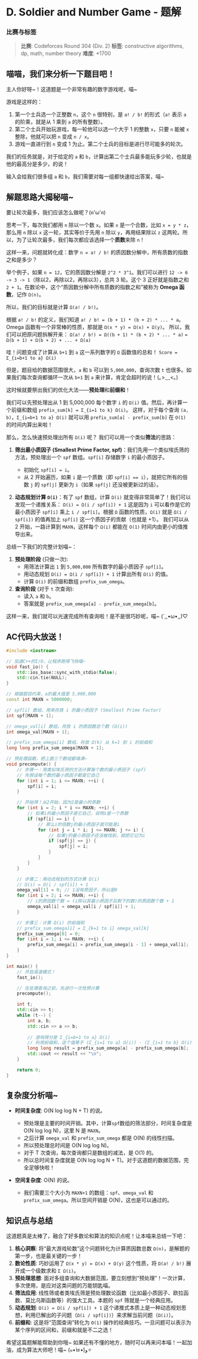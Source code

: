 # D. Soldier and Number Game - 题解

### 比赛与标签
> **比赛**: Codeforces Round 304 (Div. 2)
> **标签**: constructive algorithms, dp, math, number theory
> **难度**: *1700

## 喵喵，我们来分析一下题目吧！
主人你好呀~！这道题是一个非常有趣的数字游戏呢，喵~

游戏是这样的：
1.  第一个士兵选一个正整数 `n`，这个 `n` 很特别，是 `a! / b!` 的形式（`a!` 表示 `a` 的阶乘，就是从 1 乘到 `a` 的所有整数）。
2.  第二个士兵开始玩游戏，每一轮他可以选一个大于 1 的整数 `x`，只要 `n` 能被 `x` 整除，他就可以把 `n` 变成 `n / x`。
3.  游戏一直进行到 `n` 变成 1 为止。第二个士兵的目标是进行尽可能多的轮次。

我们的任务就是，对于给定的 `a` 和 `b`，计算出第二个士兵最多能玩多少轮，也就是他的最高分是多少，的说！

输入会给我们很多组 `a` 和 `b`，我们需要对每一组都快速给出答案，喵~

## 解题思路大揭秘喵~
要让轮次最多，我们应该怎么做呢？(ฅ'ω'ฅ)

思考一下，每次我们都用 `n` 除以一个数 `x`。如果 `x` 是一个合数，比如 `x = y * z`，那么用 `n` 除以 `x` 这一轮，其实等价于先用 `n` 除以 `y`，再用结果除以 `z` 这两轮。所以，为了让轮次最多，我们每次都应该选择一个**质数**来除 `n`！

这样一来，问题就转化成：数字 `n = a! / b!` 的质因数分解中，所有质数的指数之和是多少？

举个例子，如果 `n = 12`，它的质因数分解是 `2^2 * 3^1`。我们可以进行 `12 -> 6 -> 3 -> 1`（除以2，再除以2，再除以3），总共 3 轮。这个 3 正好就是指数之和 `2 + 1`。在数论中，这个“质因数分解中所有质数的指数之和”被称为 **Omega 函数**，记作 `Ω(n)`。

所以，我们的目标就是计算 `Ω(a! / b!)`。

根据 `a! / b!` 的定义，我们知道 `a! / b! = (b + 1) * (b + 2) * ... * a`。
Omega 函数有一个非常棒的性质，那就是 `Ω(x * y) = Ω(x) + Ω(y)`。
所以，我们可以把原问题拆解开来：
`Ω(a! / b!) = Ω((b + 1) * (b + 2) * ... * a)`
`= Ω(b + 1) + Ω(b + 2) + ... + Ω(a)`

哇！问题变成了计算从 `b+1` 到 `a` 这一系列数字的 `Ω` 函数值的总和！
`Score = Σ_{i=b+1 to a} Ω(i)`

但是，题目给的数据范围很大，`a` 和 `b` 可以到 `5,000,000`，查询次数 `t` 也很多。如果我们每次查询都循环一次从 `b+1` 到 `a` 来计算，肯定会超时的说！(｡>﹏<｡)

这时候就要祭出我们的优化大法——**预处理**和**前缀和**！

我们可以先预处理出从 1 到 5,000,000 每个数字 `i` 的 `Ω(i)` 值。然后，再计算一个前缀和数组 `prefix_sum[k] = Σ_{i=1 to k} Ω(i)`。
这样，对于每个查询 `(a, b)`，`Σ_{i=b+1 to a} Ω(i)` 就可以用 `prefix_sum[a] - prefix_sum[b]` 在 `O(1)` 的时间内算出来啦！

那么，怎么快速预处理出所有 `Ω(i)` 呢？
我们可以用一个类似**筛法**的思路：

1.  **筛出最小质因子 (Smallest Prime Factor, spf)**：我们先用一个类似埃氏筛的方法，预处理出一个 `spf` 数组。`spf[i]` 存储数字 `i` 的最小质因子。
    -   初始化 `spf[i] = i`。
    -   从 2 开始遍历，如果 `i` 是一个质数（即 `spf[i] == i`），就把它所有的倍数 `j` 的 `spf[j]` 更新为 `i`（如果 `spf[j]` 还没被更新过的话）。

2.  **动态规划计算 `Ω(i)`**：有了 `spf` 数组，计算 `Ω(i)` 就变得非常简单了！我们可以发现一个递推关系：
    `Ω(i) = Ω(i / spf[i]) + 1`
    这是因为 `i` 可以看作是它的最小质因子 `spf[i]` 乘上 `i / spf[i]`。根据 `Ω` 函数的性质，`Ω(i)` 就是 `Ω(i / spf[i])` 的值再加上 `spf[i]` 这一个质因子的贡献（也就是 +1）。
    我们可以从 2 开始，一路计算到 `MAXN`，这样每个 `Ω(i)` 都能在 `O(1)` 时间内由更小的值推导出来。

总结一下我们的完整计划喵~：
1.  **预处理阶段** (只做一次):
    -   用筛法计算出 `1` 到 `5,000,000` 所有数字的最小质因子 `spf[i]`。
    -   用动态规划 `Ω(i) = Ω(i / spf[i]) + 1` 计算出所有 `Ω(i)` 的值。
    -   计算 `Ω(i)` 的前缀和数组 `prefix_sum_omega`。
2.  **查询阶段** (对于 `t` 次查询):
    -   读入 `a` 和 `b`。
    -   答案就是 `prefix_sum_omega[a] - prefix_sum_omega[b]`。

这样一来，我们就可以光速完成所有查询啦！是不是很巧妙呢，喵~ (´,,•ω•,,)♡

## AC代码大放送！
```cpp
#include <iostream>

// 加速C++的I/O，让程序跑得飞快喵~
void fast_io() {
    std::ios_base::sync_with_stdio(false);
    std::cin.tie(NULL);
}

// 根据题目约束，a的最大值是 5,000,000
const int MAXN = 5000000;

// spf[i] 数组，用来存放 i 的最小质因子 (Smallest Prime Factor)
int spf[MAXN + 1];

// omega_val[i] 数组，存放 i 的质因数总个数 (Ω(i))
int omega_val[MAXN + 1];

// prefix_sum_omega[i] 数组，存放 Ω(k) 从 k=1 到 i 的前缀和
long long prefix_sum_omega[MAXN + 1];

// 预处理函数，把上面三个数组都填满~
void precompute() {
    // 步骤一：用类似埃氏筛的方法计算每个数的最小质因子 (spf)
    // 先假设每个数的最小质因子都是它自己
    for (int i = 1; i <= MAXN; ++i) {
        spf[i] = i;
    }

    // 开始筛！从2开始，因为2是最小的质数
    for (int i = 2; i * i <= MAXN; ++i) {
        // 如果i的最小质因子是它自己，说明i是一个质数
        if (spf[i] == i) {
            // 那么i的倍数j的最小质因子就可能是i
            for (int j = i * i; j <= MAXN; j += i) {
                // 如果j的最小质因子还没被找到，就把它记为i
                if (spf[j] == j) {
                    spf[j] = i;
                }
            }
        }
    }

    // 步骤二：用动态规划的方式计算 Ω(i)
    // Ω(i) = Ω(i / spf[i]) + 1
    omega_val[1] = 0; // 1没有质因子，所以是0
    for (int i = 2; i <= MAXN; ++i) {
        // i的质因数个数 = (i除以其最小质因子后剩下的数)的质因数个数 + 1
        omega_val[i] = omega_val[i / spf[i]] + 1;
    }

    // 步骤三：计算 Ω(i) 的前缀和
    // prefix_sum_omega[i] = Σ_{k=1 to i} omega_val[k]
    prefix_sum_omega[0] = 0;
    for (int i = 1; i <= MAXN; ++i) {
        prefix_sum_omega[i] = prefix_sum_omega[i - 1] + omega_val[i];
    }
}

int main() {
    // 开启高速模式！
    fast_io();

    // 在处理查询之前，先进行一次性预计算
    precompute();

    int t;
    std::cin >> t;
    while (t--) {
        int a, b;
        std::cin >> a >> b;
        
        // 游戏得分是 Σ_{i=b+1 to a} Ω(i)
        // 利用前缀和，这个值等于 (Σ_{i=1 to a} Ω(i)) - (Σ_{i=1 to b} Ω(i))
        long long result = prefix_sum_omega[a] - prefix_sum_omega[b];
        std::cout << result << "\n";
    }

    return 0;
}
```

## 复杂度分析喵~
- **时间复杂度**: O(N log log N + T) 的说。
  - 预处理是主要的时间开销。其中，计算`spf`数组的筛法部分，时间复杂度是 O(N log log N)，这里 N 是 `MAXN`。
  - 之后计算 `omega_val` 和 `prefix_sum_omega` 都是 O(N) 的线性扫描。
  - 所以预处理总时间是 O(N log log N)。
  - 对于 T 次查询，每次查询都只是数组的减法，是 O(1) 的。
  - 所以总时间复杂度就是 O(N log log N + T)。对于这道题的数据范围，完全足够快啦！

- **空间复杂度**: O(N) 的说。
  - 我们需要三个大小为 `MAXN+1` 的数组：`spf`、`omega_val` 和 `prefix_sum_omega`。所以空间开销是 O(N)，这也是可以通过的。

## 知识点与总结
这道题真是太棒了，融合了好多数论和算法的知识点呢！让本喵来总结一下吧：

1.  **核心洞察**: 将“最大游戏轮数”这个问题转化为计算质因数总数 `Ω(n)`，是解题的第一步，也是最关键的一步！
2.  **数论性质**: 巧妙运用了 `Ω(x * y) = Ω(x) + Ω(y)` 这个性质，将 `Ω(a! / b!)` 展开成一个级数求和 `Σ Ω(i)`。
3.  **预处理思想**: 面对多组查询和大数据范围，要立刻想到“预处理”！一次计算，多次使用，是应对这类问题的万能钥匙喵。
4.  **筛法应用**: 线性筛或者类埃氏筛是预处理数论函数（比如最小质因子、欧拉函数、莫比乌斯函数等）的强大工具。本题的 `spf` 筛就是一个经典应用。
5.  **动态规划**: `Ω(i) = Ω(i / spf[i]) + 1` 这个递推式本质上是一种动态规划思想，利用已解出的子问题（`Ω(i / spf[i])`）来求解当前问题（`Ω(i)`）。
6.  **前缀和**: 这是将“范围查询”转化为 `O(1)` 操作的经典技巧。一旦问题可以表示为某个序列的区间和，前缀和就是不二之选！

希望这篇题解能帮助到你哦~ 如果还有不懂的地方，随时可以再来问本喵！一起加油，成为算法大师吧！喵~ (๑•̀ㅂ•́)و✧